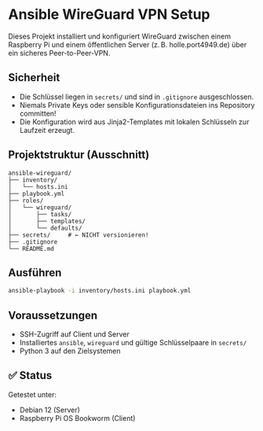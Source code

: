# Ansible WireGuard VPN Setup

Dieses Projekt installiert und konfiguriert WireGuard zwischen einem Raspberry Pi und einem öffentlichen Server (z. B. holle.port4949.de) über ein sicheres Peer-to-Peer-VPN.

## Sicherheit
- Die Schlüssel liegen in `secrets/` und sind in `.gitignore` ausgeschlossen.
- Niemals Private Keys oder sensible Konfigurationsdateien ins Repository committen!
- Die Konfiguration wird aus Jinja2-Templates mit lokalen Schlüsseln zur Laufzeit erzeugt.

## Projektstruktur (Ausschnitt)
```
ansible-wireguard/
├── inventory/
│   └── hosts.ini
├── playbook.yml
├── roles/
│   └── wireguard/
│       ├── tasks/
│       ├── templates/
│       └── defaults/
├── secrets/     # ← NICHT versionieren!
├── .gitignore
└── README.md
```

## Ausführen

```bash
ansible-playbook -i inventory/hosts.ini playbook.yml
```

## Voraussetzungen

- SSH-Zugriff auf Client und Server
- Installiertes `ansible`, `wireguard` und gültige Schlüsselpaare in `secrets/`
- Python 3 auf den Zielsystemen

## ✅ Status

Getestet unter:
- Debian 12 (Server)
- Raspberry Pi OS Bookworm (Client)

